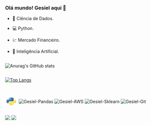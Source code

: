 ### Olá mundo! Gesiel aqui 👋



- 📖 Ciência de Dados.
- 💻 Python.
- 💹 Mercado Financeiro.
- 🤖 Inteligência Artificial.

  ##

![Anurag's GitHub stats](https://github-readme-stats.vercel.app/api?username=gesielrodrigues&show_icons=true)

  ##
  
[![Top Langs](https://github-readme-stats.vercel.app/api/top-langs/?username=gesielrodrigues&layout=compact)](https://github.com/anuraghazra/github-readme-stats)

  ##
  
<div style="display: inline_block"><br>
  <img align="center" alt="Gesiel-Python" height="30" width="40" src="https://raw.githubusercontent.com/devicons/devicon/master/icons/python/python-original.svg">
  <img align="center" alt="Gesiel-Pandas" height="30" width="40" src="https://cdn.jsdelivr.net/gh/devicons/devicon/icons/pandas/pandas-original-wordmark.svg">
  <img align="center" alt="Gesiel-AWS" height="30" width="40" src="https://cdn.jsdelivr.net/gh/devicons/devicon/icons/amazonwebservices/amazonwebservices-original.svg">
  <img align="center" alt="Gesiel-Sklearn" height="30" width="40" src="https://scikit-learn.org/dev/_images/scikit-learn-logo-notext.png">
  <img align="center" alt="Gesiel-Git" height="30" width="40" src="https://cdn.jsdelivr.net/gh/devicons/devicon/icons/git/git-plain.svg">
  
  
</div>
  
  ##
 
<div> 
  <a href="https://www.linkedin.com/in/gesiel-rodrigues/" target="_blank"><img src="https://img.shields.io/badge/-LinkedIn-%230077B5?style=for-the-badge&logo=linkedin&logoColor=white" target="_blank"></a> 
  <a href = "mailto:gesielrodrigues.dev@gmail.com"><img src="https://img.shields.io/badge/-Gmail-%23333?style=for-the-badge&logo=gmail&logoColor=white" target="_blank"></a>

  
</div>



